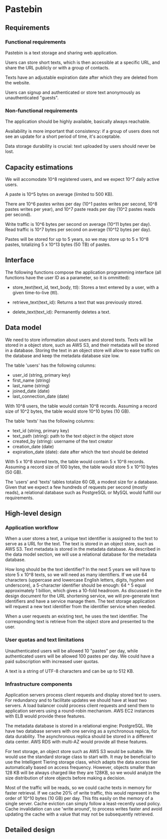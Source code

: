 # Pastebin

## Requirements

### Functional requirements

Pastebin is a text storage and sharing web application.

Users can store short texts, which is then accessible at a specific URL, and
share the URL publicly or with a group of contacts.

Texts have an adjustable expiration date after which they are deleted from the
website.

Users can signup and authenticated or store text anonymously as unauthenticated
"guests".

### Non-functional requirements

The application should be highly available, basically always reachable.

Availability is more important that consistency: if a group of users does not
see an update for a short period of time, it's acceptable.

Data storage durability is crucial: text uploaded by users should never be
lost.

## Capacity estimations

We will accomodate 10^8 registered users, and we expect 10^7 daily active
users.

A paste is 10^5 bytes on average (limited to 500 KB).

There are 10^6 pastes writes per day (10^1 pastes writes per second, 10^8
pastes writes per year), and 10^7 paste reads per day (10^2 pastes reads per
second).

Write traffic is 10^6 bytes per second on average (10^11 bytes per day). Read
traffic is 10^7 bytes per second on average (10^12 bytes per day).

Pastes will be stored for up to 5 years, so we may store up to 5 x 10^8 pastes,
totalizing 5 x 10^13 bytes (50 TB) of pastes.

## Interface

The following functions compose the application programming interface (all
functions have the user ID as a parameter, so it is ommitted):

* store_text(text_id, text_body, ttl): Stores a text entered by a user, with a
  given time-to-live (ttl).

* retrieve_text(text_id): Returns a text that was previously stored.

* delete_text(text_id): Permanently deletes a text.

## Data model

We need to store information about users and stored texts. Texts will be stored
in a object store, such as AWS S3, and their metadata will be stored in a
database. Storing the text in an object store will allow to ease traffic on
the database and keep the metadata database size low.

The table 'users' has the following columns:

* user_id (string, primary key)
* first_name (string)
* last_name (string)
* joined_date (date)
* last_connection_date (date)

With 10^8 users, the table would contain 10^8 records. Assuming a record size
of 10^2 bytes, the table would store 10^10 bytes (10 GB).

The table 'texts' has the following columns:

* text_id (string, primary key)
* text_path (string): path to the text object in the object store
* created_by (string): username of the text creator
* creation_date (date)
* expiration_date (date): date after which the text should be deleted

With 5 x 10^8 stored texts, the table would contain 5 x 10^8 records. Assuming
a record size of 100 bytes, the table would store 5 x 10^10 bytes (50 GB).

The 'users' and 'texts' tables totalize 60 GB, a modest size for a database.
Given that we expect a few hundreds of requests per second (mostly reads), a
relational database such as PostgreSQL or MySQL would fulfill our requirements.

## High-level design

### Application workflow

When a user stores a text, a unique text identifier is assigned to the text to
serve as a URL for the text. The text is stored in an object store, such as AWS
S3. Text metadata is stored in the metadata database. As described in the
data model section, we will use a relational database for the metadata
database.

How long should be the text identifier? In the next 5 years we will have to
store 5 x 10^8 texts, so we will need as many identifiers. If we use 64
characters (uppercase and lowercase English letters, digits, hyphen and
underscore), a 5-character identifier should be enough: 64 ^ 5 equal
approximately 1 billion, which gives a 10-fold headroom. As discussed in the
design document for the URL shortening service, we will pre-generate text
identifiers and have a service manage them. The text storage application will
request a new text identifier from the identifier service when needed.

When a user requests an existing text, he uses the text identifier. The
corresponding text is retrieve from the object store and presented to the user.

### User quotas and text limitations

Unauthenticated users will be allowed 10 "pastes" per day, while
authenticated users will be allowed 100 pastes per day. We could have a paid
subscription with increased user quotas.

A text is a string of UTF-8 characters and can be up to 512 KB.

### Infrastructure components

Application servers process client requests and display stored text to users.
For redundancy and to facilitate updates we should have at least two servers. A
load balancer could process client requests and send them to application
servers using a round-robin mechanism. AWS EC2 instances with ELB would provide
these features.

The metadata database is stored in a relational engine: PostgreSQL. We have two
database servers with one serving as a synchronous replica, for data
durability. The asynchronous replica should be stored in a different data
center. AWS RDS with multi-AZ would provide all these features.

For text storage, an object store such as AWS S3 would be suitable. We would
use the standard storage class to start with. It may be beneficial to use the
Intelligent Tiering storage class, which adapts the data access tier
automatically based on access frequency. However, objects smaller than 128 KB
will be always charged like they are 128KB, so we would analyze the size
distribution of store objects before making a decision.

Most of the traffic will be reads, so we could cache texts in memory for faster
retrieval. If we cache 20% of write traffic, this would represent in the order
of 10^10 bytes (10 GB) per day. This fits easily on the memory of a single
server. Cache eviction can simply follow a least-recently used policy. Cache
invalidation can use 'write around', to process writes faster and avoid
updating the cache with a value that may not be subsequently retrieved.

## Detailed design

